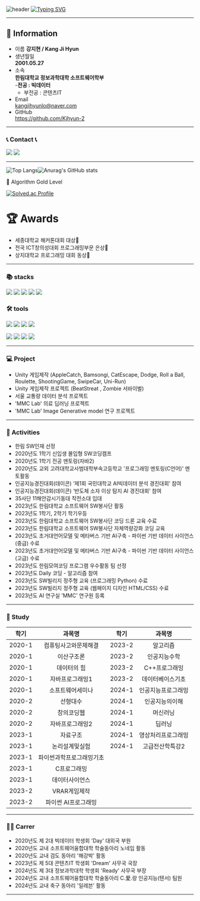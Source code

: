 ![header](https://capsule-render.vercel.app/api?type=waving&color=6994CDEE&text=&animation=twinkling&height=80)
[![Typing SVG](https://readme-typing-svg.demolab.com?font=Alkatra&weight=500&size=45&duration=3500&pause=3&color=6994CDEE&center=false&vCenter=false&multiline=true&repeat=true&width=1000&height=100&lines=Welcome+to+Jihyun+GitHub!👋)]([https://git.io/typing-svg](https://github.com/Kjhyun-2/Kjhyun-2))
*** 
## 🙌  Information
* 이름
**강지현 / Kang Ji Hyun**
* 생년월일   
**2001.05.27** 
* 소속 <br>
**한림대학교 정보과학대학 소프트웨어학부 <br>**
  -**전공 : 빅데이터 <br>**
  - 부전공 : 콘텐츠IT <br>
* Email   
kangjihyunlo@naver.com
* GitHub   
https://github.com/Kjhyun-2
***
### 📞 Contact 📞
<a href="https://www.instagram.com/kjhyun_2"><img src="https://img.shields.io/badge/Instagram-E4405F?style=for-the-badge&logo=Instagram&logoColor=white"></a> <a><img src="http://img.shields.io/badge/-wayergang@gmail.com-EA4335?style=flat&logo=gmail&logoColor=white"/></a>

***

![Top Langs](https://github-readme-stats.vercel.app/api/top-langs/?username=Kjhyun-2)![Anurag's GitHub stats](https://github-readme-stats.vercel.app/api?username=Kjhyun-2&show_icons=true&theme='')

🏅 Algorithm Gold Level

[![Solved.ac Profile](http://mazassumnida.wtf/api/v2/generate_badge?boj=kangjihyunlo)](https://solved.ac/kangjihyunlo/)

# 🏆 Awards
- 세종대학교 해커톤대회 대상🥇
- 전국 ICT창의성대회 프로그래밍부문 은상🥈
- 상지대학교 프로그래밍 대회 동상🥉 

***  

### 📚 stacks
<img src="https://img.shields.io/badge/-C-A8B9CC?style=for-the-badge&logo=C&logoColor=white"> <img src="https://img.shields.io/badge/c++-00599C?style=for-the-badge&logo=c%2B%2B&logoColor=white"> <img src="https://img.shields.io/badge/JAVA-007396?style=for-the-badge&logo=java&logoColor=white"> <img src="https://img.shields.io/badge/Python-3776AB?style=for-the-badge&logo=python&logoColor=white"/> <img src="https://img.shields.io/badge/PyTorch-EE4C2C?style=for-the-badge&logo=PyTorch&logoColor=white">
### 🛠️ tools
<img src="https://img.shields.io/badge/Eclipse-2C2255?style=for-the-badge&logo=Eclipse%20IDE&logoColor=white"> <img src="https://img.shields.io/badge/Visual Studio-5C2D91?style=for-the-badge&logo=Visual Studio&logoColor=white"> <img src="https://img.shields.io/badge/Visual Studio Code-007ACC?style=for-the-badge&logo=Visual Studio Code&logoColor=white"/> 
<img src="https://img.shields.io/badge/PyCharm-000000?style=for-the-badge&logo=PyCharm&logoColor=white"/> 

<img src="https://img.shields.io/badge/Anaconda-44A833?style=for-the-badge&logo=Anaconda&logoColor=white"/> <img src="https://img.shields.io/badge/Google Colab-F9AB00?style=for-the-badge&logo=Google Colab&logoColor=white"/> <img src="https://img.shields.io/badge/Unity-000000?style=for-the-badge&logo=Unity&logoColor=white"> <img src="https://img.shields.io/badge/github-181717?style=for-the-badge&logo=github&logoColor=white"> 

***

### 💻 Project 
- Unity 게임제작 (AppleCatch, Bamsongi, CatEscape, Dodge, Roll a Ball, Roulette, ShootingGame, SwipeCar, Uni-Run)
- Unity 게임제작 프로젝트  (BeatStreat , Zombie 서바이벌)
- 서울 교통량 데이터 분석 프로젝트
- 'MMC Lab' 의료 딥러닝 프로젝트
- 'MMC Lab' Image Generative model 연구 프로젝트

*** 
### 📌 Activities 
- 한림 SW인재 선정
- 2020년도 1학기 신입생 몰입형 SW코딩캠프
- 2020년도 1학기 전공 멘토링(자바2)
- 2020년도 교외 고려대학교사범대학부속고등학교 '프로그래밍 멘토링(C언어)' 멘토활동
- 인공지능경진대회(데이콘) ‘제1회 국민대학교 AI빅데이터 분석 경진대회’ 참여
- 인공지능경진대회(데이콘) ‘반도체 소자 이상 탐지 AI 경진대회’ 참여
- 35사단 11해안감시기동대 작전소대 입대
- 2023년도 한림대학교 소프트웨어 SW봉사단 활동
- 2023년도 1학기, 2학기 학기우등
- 2023년도 한림대학교 소프트웨어 SW봉사단 코딩 드론 교육 수료
- 2023년도 한림대학교 소프트웨어 SW봉사단 자체역량강화 코딩 교육
- 2023년도 초거대언어모델 및 메타버스 기반 AI구축 - 파이썬 기반 데이터 사이언스 (중급) 수료
- 2023년도 초거대언어모델 및 메타버스 기반 AI구축 - 파이썬 기반 데이터 사이언스 (고급) 수료
- 2023년도 한림모여코딩 프로그램 우수활동 팀 선정
- 2023년도 Daily 코딩 - 알고리즘 참여
- 2023년도 SW빌리지 정주형 교육 (프로그래밍 Python) 수료
- 2023년도 SW빌리지 정주형 교육 (웹페이지 디자인 HTML/CSS) 수료
- 2023년도 AI 연구실 'MMC' 연구원 등록

***

### 📖 Study
|학기|과목명|학기|과목명|
|:---:|:---:|:---:|:---:|
|2020-1|컴퓨팅사고와문제해결|2023-2|알고리즘|
|2020-1|이산구조론|2023-2|인공지능수학|
|2020-1|데이터의 힘|2023-2|C++프로그래밍|
|2020-1|자바프로그래밍1|2023-2|데이터베이스기초|
|2020-1|소프트웨어세미나|2024-1|인공지능프로그래밍|
|2020-2|선형대수|2024-1|인공지능의이해|
|2020-2|창의코딩웹|2024-1|머신러닝|
|2020-2|자바프로그래밍2|2024-1|딥러닝|
|2023-1|자료구조|2024-1|영상처리프로그래밍|
|2023-1|논리설계및실험|2024-1|고급전산학특강2|
|2023-1|파이썬과학프로그래밍기초
|2023-1|C프로그래밍
|2023-1|데이터사이언스
|2023-2|VRAR게임제작
|2023-2|파이썬 AI프로그래밍

***

### 🏃‍♂️ Carrer 
- 2020년도 제 2대 빅데이터 학생회 'Day' 대외국 부원
- 2020년도 교내 소프트웨어융합대학 학술동아리 노네임 활동
- 2020년도 교내 검도 동아리 '해강박' 활동
- 2023년도 제 5대 콘텐츠IT 학생회 'Dream' 사무국 국장
- 2024년도 제 3대 정보과학대학 학생회 'Ready' 사무국 부장
- 2024년도 교내 소프트웨어융합대학 학술동아리 C.愛.랑 인공지능(텐서) 팀원
- 2024년도 교내 축구 동아리 '일레븐' 활동

***
